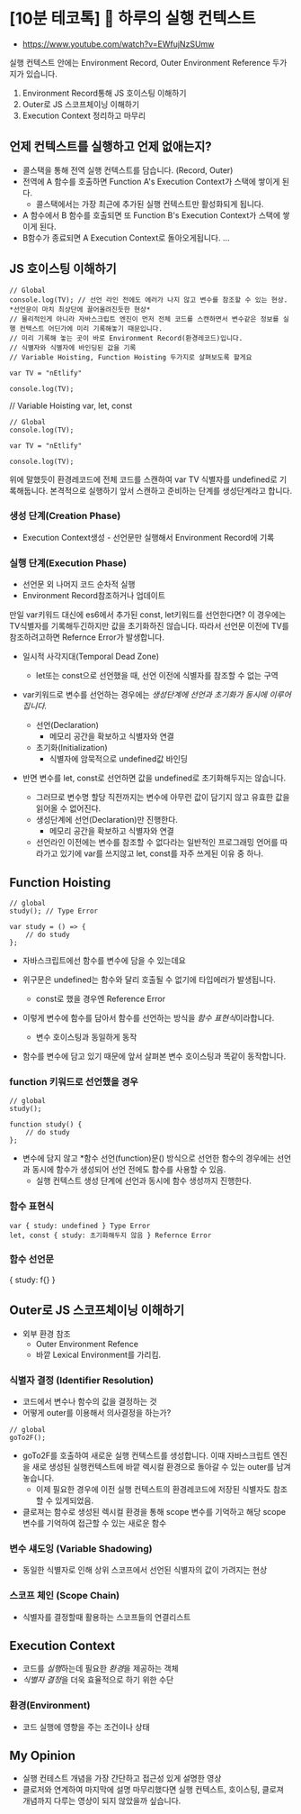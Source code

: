 # [10분 테코톡] 💙 하루의 실행 컨텍스트

- https://www.youtube.com/watch?v=EWfujNzSUmw

실행 컨텍스트 안에는 Environment Record, Outer Environment Reference 두가지가 있습니다.

1. Environment Record통해 JS 호이스팅 이해하기
2. Outer로 JS 스코프체이닝 이해하기
3. Execution Context 정리하고 마무리

## 언제 컨텍스트를 실행하고 언제 없애는지?

- 콜스택을 통해 전역 실행 컨텍스트를 담습니다. (Record, Outer)
- 전역에 A 함수를 호출하면 Function A's Execution Context가 스택에 쌓이게 된다.
  - 콜스택에서는 가장 최근에 추가된 실행 컨텍스트만 활성화되게 됩니다.
- A 함수에서 B 함수를 호출되면 또 Function B's Execution Context가 스택에 쌓이게 된다.
- B함수가 종료되면 A Execution Context로 돌아오게됩니다.
  ...

## JS 호이스팅 이해하기

```
// Global
console.log(TV); // 선언 라인 전에도 에러가 나지 않고 변수를 참조할 수 있는 현상. *선언문이 마치 최상단에 끌어올려진듯한 현상*
// 물리적인게 아니라 자바스크립트 엔진이 먼저 전체 코드를 스캔하면서 변수같은 정보를 실행 컨텍스트 어딘가에 미리 기록해놓기 때문입니다.
// 미리 기록해 놓는 곳이 바로 Environment Record(환경레코드)입니다.
// 식별자와 식별자에 바인딩된 값을 기록
// Variable Hoisting, Function Hoisting 두가지로 살펴보도록 할게요

var TV = "nEtlify"

console.log(TV);
```

// Variable Hoisting var, let, const

```
// Global
console.log(TV);

var TV = "nEtlify"

console.log(TV);
```

위에 말했듯이 환경레코드에 전체 코드를 스캔하여 var TV 식별자를 undefined로 기록해둡니다.
본격적으로 실행하기 앞서 스캔하고 준비하는 단계를 생성단계라고 합니다.

### 생성 단계(Creation Phase)

- Execution Context생성 - 선언문만 실행해서 Environment Record에 기록

### 실행 단계(Execution Phase)

- 선언문 외 나머지 코드 순차적 실행
- Environment Record참조하거나 업데이트

만일 var키워드 대신에 es6에서 추가된 const, let키워드를 선언한다면?
이 경우에는 TV식별자를 기록해두긴하지만 값을 초기화하진 않습니다.
따라서 선언문 이전에 TV를 참조하려고하면 Refernce Error가 발생합니다.

- 일시적 사각지대(Temporal Dead Zone)

  - let또는 const으로 선언했을 때, 선언 이전에 식별자를 참조할 수 없는 구역

- var키워드로 변수를 선언하는 경우에는 _생성단계에 선언과 초기화가 동시에 이루어집니다._

  - 선언(Declaration)
    - 메모리 공간을 확보하고 식별자와 연결
  - 초기화(Initialization)
    - 식별자에 암묵적으로 undefined값 바인딩

- 반면 변수를 let, const로 선언하면 값을 undefined로 초기화해두지는 않습니다.
  - 그러므로 변수명 할당 직전까지는 변수에 아무런 값이 담기지 않고 유효한 값을 읽어올 수 없어진다.
  - 생성단계에 선언(Declaration)만 진행한다.
    - 메모리 공간을 확보하고 식별자와 연결
  - 선언라인 이전에는 변수를 참조할 수 없다라는 일반적인 프로그래밍 언어를 따라가고 있기에 var를 쓰지않고 let, const를 자주 쓰게된 이유 중 하나.

## Function Hoisting

```
// global
study(); // Type Error

var study = () => {
    // do study
};
```

- 자바스크립트에선 함수를 변수에 담을 수 있는데요
- 위구문은 undefined는 함수와 달리 호출될 수 없기에 타입에러가 발생됩니다.

  - const로 했을 경우엔 Reference Error

- 이렇게 변수에 함수를 담아서 함수를 선언하는 방식을 *함수 표현식*이라합니다.
  - 변수 호이스팅과 동일하게 동작
- 함수를 변수에 담고 있기 때문에 앞서 살펴본 변수 호이스팅과 똑같이 동작합니다.

### function 키워드로 선언했을 경우

```
// global
study();

function study() {
    // do study
};
```

- 변수에 담지 않고 \*함수 선언(function)문() 방식으로 선언한 함수의 경우에는 선언과 동시에 함수가 생성되어 선언 전에도 함수를 사용할 수 있음.
  - 실행 컨텍스트 생성 단계에 선언과 동시에 함수 생성까지 진행한다.

### 함수 표현식

```
var { study: undefined } Type Error
let, const { study: 초기화해두지 않음 } Refernce Error
```

### 함수 선언문

{ study: f{} }

## Outer로 JS 스코프체이닝 이해하기

- 외부 환경 참조
  - Outer Environment Refence
  - 바깥 Lexical Environment를 가리킴.

### 식별자 결정 (Identifier Resolution)

- 코드에서 변수나 함수의 값을 결정하는 것
- 어떻게 outer를 이용해서 의사결정을 하는가?

```
// global
goTo2F();
```

- goTo2F를 호출하여 새로운 실행 컨텍스트를 생성합니다. 이때 자바스크립트 엔진을 새로 생성된 실행컨텍스트에 바깥 렉시컬 환경으로 돌아갈 수 있는 outer를 남겨놓습니다.
  - 이제 필요한 경우에 이전 실행 컨텍스트의 환경레코드에 저장된 식별자도 참조할 수 있게되었음.
- 클로져는 함수로 생성된 렉시컬 환경을 통해 scope 변수를 기억하고 해당 scope 변수를 기억하여 접근할 수 있는 새로운 함수

### 변수 섀도잉 (Variable Shadowing)

- 동일한 식별자로 인해 상위 스코프에서 선언된 식별자의 값이 가려지는 현상

### 스코프 체인 (Scope Chain)

- 식별자를 결정할때 활용하는 스코프들의 연결리스트

## Execution Context

- 코드를 *실행*하는데 필요한 *환경*을 제공하는 객체
- *식별자 결정*을 더욱 효율적으로 하기 위한 수단

### 환경(Environment)

- 코드 실행에 영향을 주는 조건이나 상태

## My Opinion

- 실행 컨테스트 개념을 가장 간단하고 접근성 있게 설명한 영상
- 클로저와 연계하여 마지막에 설명 마무리했다면 실행 컨텍스트, 호이스팅, 클로져 개념까지 다루는 영상이 되지 않았을까 싶습니다.
